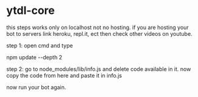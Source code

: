 # ytdl-core

this steps works only on localhost not no hosting.
if you are hosting your bot to servers link heroku, repl.it, ect then check other videos on youtube.

step 1:
open cmd and type

npm update --depth 2

step 2:
go to node_modules/lib/info.js and delete code available in it. 
now copy the code from here and paste it in info.js


now run your bot again.
